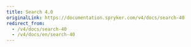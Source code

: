 ```yaml
---
title: Search 4.0
originalLink: https://documentation.spryker.com/v4/docs/search-40
redirect_from:
  - /v4/docs/search-40
  - /v4/docs/en/search-40
---
```



